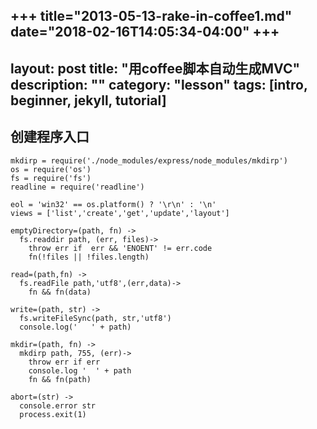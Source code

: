 +++
title="2013-05-13-rake-in-coffee1.md"
date="2018-02-16T14:05:34-04:00"
+++
---
layout: post
title: "用coffee脚本自动生成MVC"
description: ""
category: "lesson"
tags: [intro, beginner, jekyll, tutorial]
---


## 创建程序入口

    mkdirp = require('./node_modules/express/node_modules/mkdirp')
    os = require('os')
    fs = require('fs')
    readline = require('readline')

    eol = 'win32' == os.platform() ? '\r\n' : '\n'
    views = ['list','create','get','update','layout']

    emptyDirectory=(path, fn) ->
      fs.readdir path, (err, files)->
        throw err if  err && 'ENOENT' != err.code
        fn(!files || !files.length)

    read=(path,fn) ->
      fs.readFile path,'utf8',(err,data)->
        fn && fn(data)

    write=(path, str) ->
      fs.writeFileSync(path, str,'utf8')
      console.log('   ' + path)

    mkdir=(path, fn) ->
      mkdirp path, 755, (err)->
        throw err if err
        console.log '  ' + path
        fn && fn(path)

    abort=(str) ->
      console.error str
      process.exit(1)
